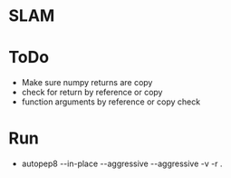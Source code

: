 # SLAM


# ToDo
- Make sure numpy returns are copy
- check for return by reference or copy
- function arguments by reference or copy check


# Run
- autopep8 --in-place --aggressive --aggressive -v -r .
